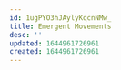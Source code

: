 ```yaml
---
id: 1ugPYO3hJAylyKqcnNMw_
title: Emergent Movements
desc: ''
updated: 1644961726961
created: 1644961726961
---
```


